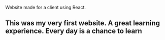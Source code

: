 Website made for a client using React.

## This was my very first website. A great learning experience. Every day is a chance to learn
